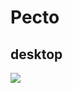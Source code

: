 # Pecto
## desktop
![](https://github.com/AL-Shimaa-Jamal/Petco/blob/main/petco%20img/Frames/Desktop%20-%201.jpg)
